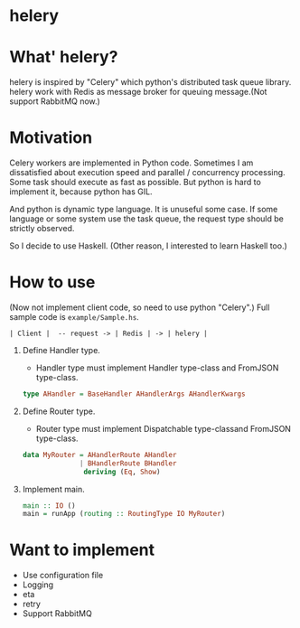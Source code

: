 # helery

# What' helery?

helery is inspired by "Celery" which python's distributed task queue library.
helery work with Redis as message broker for queuing message.(Not support RabbitMQ now.)


# Motivation
Celery workers are implemented in Python code.
Sometimes I am dissatisfied about execution speed and parallel / concurrency processing.
Some task should execute as fast as possible. But python is hard to implement it,
because python has GIL.

And python is dynamic type language. It is unuseful some case.
If some language or some system use the task queue, the request type should be strictly observed.

So I decide to use Haskell. (Other reason, I interested to learn Haskell too.)

# How to use

(Now not implement client code, so need to use python "Celery".)
Full sample code is `example/Sample.hs`.

```
| Client |  -- request -> | Redis | -> | helery |
```

1. Define Handler type.
    * Handler type must implement Handler type-class and FromJSON type-class.

    ```Haskell
    type AHandler = BaseHandler AHandlerArgs AHandlerKwargs
    ```

2. Define Router type.
    * Router type must implement Dispatchable type-classand FromJSON type-class.

    ```Haskell
    data MyRouter = AHandlerRoute AHandler
                  | BHandlerRoute BHandler
                   deriving (Eq, Show)
    ```

3. Implement main.

    ```Haskell
    main :: IO ()
    main = runApp (routing :: RoutingType IO MyRouter)
    ```


# Want to implement

* Use configuration file
* Logging
* eta
* retry
* Support RabbitMQ
